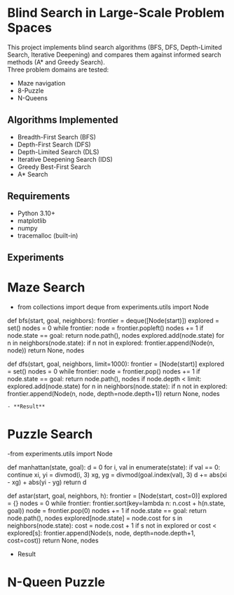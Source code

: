 # Blind Search in Large-Scale Problem Spaces

This project implements blind search algorithms (BFS, DFS, Depth-Limited Search, Iterative Deepening)
and compares them against informed search methods (A* and Greedy Search).  
Three problem domains are tested:
- Maze navigation
- 8-Puzzle
- N-Queens

## Algorithms Implemented
- Breadth-First Search (BFS)
- Depth-First Search (DFS)
- Depth-Limited Search (DLS)
- Iterative Deepening Search (IDS)
- Greedy Best-First Search
- A* Search

## Requirements
- Python 3.10+
- matplotlib
- numpy
- tracemalloc (built-in)

## **Experiments**

# Maze Search
- from collections import deque
from experiments.utils import Node

def bfs(start, goal, neighbors):
    frontier = deque([Node(start)])
    explored = set()
    nodes = 0
    while frontier:
        node = frontier.popleft()
        nodes += 1
        if node.state == goal:
            return node.path(), nodes
        explored.add(node.state)
        for n in neighbors(node.state):
            if n not in explored:
                frontier.append(Node(n, node))
    return None, nodes

def dfs(start, goal, neighbors, limit=1000):
    frontier = [Node(start)]
    explored = set()
    nodes = 0
    while frontier:
        node = frontier.pop()
        nodes += 1
        if node.state == goal:
            return node.path(), nodes
        if node.depth < limit:
            explored.add(node.state)
            for n in neighbors(node.state):
                if n not in explored:
                    frontier.append(Node(n, node, depth=node.depth+1))
    return None, nodes

    - **Result**


# Puzzle Search

-from experiments.utils import Node

def manhattan(state, goal):
    d = 0
    for i, val in enumerate(state):
        if val == 0: continue
        xi, yi = divmod(i, 3)
        xg, yg = divmod(goal.index(val), 3)
        d += abs(xi - xg) + abs(yi - yg)
    return d

def astar(start, goal, neighbors, h):
    frontier = [Node(start, cost=0)]
    explored = {}
    nodes = 0
    while frontier:
        frontier.sort(key=lambda n: n.cost + h(n.state, goal))
        node = frontier.pop(0)
        nodes += 1
        if node.state == goal:
            return node.path(), nodes
        explored[node.state] = node.cost
        for s in neighbors(node.state):
            cost = node.cost + 1
            if s not in explored or cost < explored[s]:
                frontier.append(Node(s, node, depth=node.depth+1, cost=cost))
    return None, nodes
- Result


# N-Queen Puzzle
